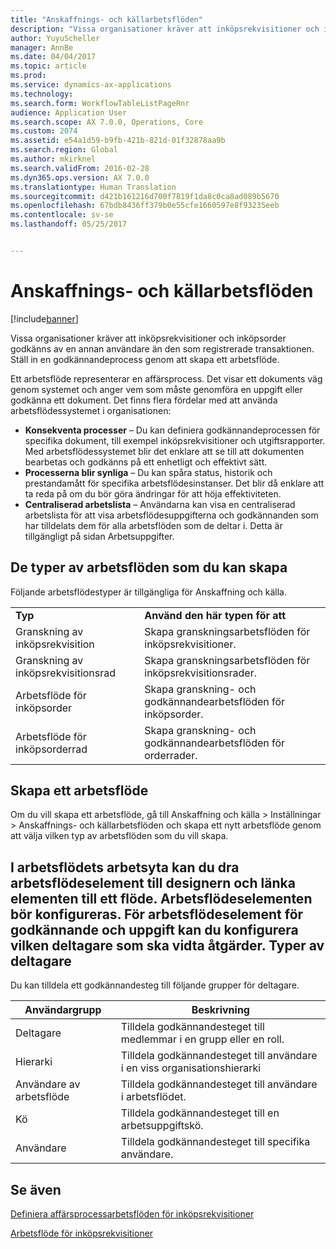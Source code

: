 ```yaml
---
title: "Anskaffnings- och källarbetsflöden"
description: "Vissa organisationer kräver att inköpsrekvisitioner och inköpsorder godkänns av en annan användare än den som registrerade transaktionen. Ställ in en godkännandeprocess genom att skapa ett arbetsflöde."
author: YuyuScheller
manager: AnnBe
ms.date: 04/04/2017
ms.topic: article
ms.prod: 
ms.service: dynamics-ax-applications
ms.technology: 
ms.search.form: WorkflowTableListPageRnr
audience: Application User
ms.search.scope: AX 7.0.0, Operations, Core
ms.custom: 2074
ms.assetid: e54a1d59-b9fb-421b-821d-01f32878aa9b
ms.search.region: Global
ms.author: mkirknel
ms.search.validFrom: 2016-02-28
ms.dyn365.ops.version: AX 7.0.0
ms.translationtype: Human Translation
ms.sourcegitcommit: d421b161216d700f7819f1da8c0ca8ad089b5670
ms.openlocfilehash: 67bdb8436ff379b0e55cfe1660597e8f93235eeb
ms.contentlocale: sv-se
ms.lasthandoff: 05/25/2017


---
```


# <a name="procurement-and-sourcing-workflows"></a>Anskaffnings- och källarbetsflöden

[!include[banner](../includes/banner.md)]


Vissa organisationer kräver att inköpsrekvisitioner och inköpsorder godkänns av en annan användare än den som registrerade transaktionen. Ställ in en godkännandeprocess genom att skapa ett arbetsflöde.

Ett arbetsflöde representerar en affärsprocess. Det visar ett dokuments väg genom systemet och anger vem som måste genomföra en uppgift eller godkänna ett dokument. Det finns flera fördelar med att använda arbetsflödessystemet i organisationen:
-   **Konsekventa processer** – Du kan definiera godkännandeprocessen för specifika dokument, till exempel inköpsrekvisitioner och utgiftsrapporter. Med arbetsflödessystemet blir det enklare att se till att dokumenten bearbetas och godkänns på ett enhetligt och effektivt sätt.
-   **Processerna blir synliga** – Du kan spåra status, historik och prestandamått för specifika arbetsflödesinstanser. Det blir då enklare att ta reda på om du bör göra ändringar för att höja effektiviteten.
-   **Centraliserad arbetslista** – Användarna kan visa en centraliserad arbetslista för att visa arbetsflödesuppgifterna och godkännanden som har tilldelats dem för alla arbetsflöden som de deltar i. Detta är tillgängligt på sidan Arbetsuppgifter.

## <a name="the-types-of-workflows-that-you-can-create"></a> De typer av arbetsflöden som du kan skapa
Följande arbetsflödestyper är tillgängliga för Anskaffning och källa.

|                                  |                                                               |
|----------------------------------|---------------------------------------------------------------|
| **Typ**                         | **Använd den här typen för att**                                          |
| Granskning av inköpsrekvisition      | Skapa granskningsarbetsflöden för inköpsrekvisitioner.            |
| Granskning av inköpsrekvisitionsrad | Skapa granskningsarbetsflöden för inköpsrekvisitionsrader.       |
| Arbetsflöde för inköpsorder          | Skapa granskning- och godkännandearbetsflöden för inköpsorder.     |
| Arbetsflöde för inköpsorderrad     | Skapa granskning- och godkännandearbetsflöden för orderrader. |

## <a name="creating-a-workflow"></a>Skapa ett arbetsflöde
Om du vill skapa ett arbetsflöde, gå till Anskaffning och källa &gt; Inställningar &gt; Anskaffnings- och källarbetsflöden och skapa ett nytt arbetsflöde genom att välja vilken typ av arbetsflöden som du vill skapa.  

I arbetsflödets arbetsyta kan du dra arbetsflödeselement till designern och länka elementen till ett flöde. Arbetsflödeselementen bör konfigureras. För arbetsflödeselement för godkännande och uppgift kan du konfigurera vilken deltagare som ska vidta åtgärder.
Typer av deltagare
----------------------

Du kan tilldela ett godkännandesteg till följande grupper för deltagare.

| Användargrupp    | Beskrivning                                                               |
|---------------|---------------------------------------------------------------------------|
| Deltagare   | Tilldela godkännandesteget till medlemmar i en grupp eller en roll.                   |
| Hierarki     | Tilldela godkännandesteget till användare i en viss organisationshierarki |
| Användare av arbetsflöde | Tilldela godkännandesteget till användare i arbetsflödet.                       |
| Kö         | Tilldela godkännandesteget till en arbetsuppgiftskö.                            |
| Användare          | Tilldela godkännandesteget till specifika användare.                               |



<a name="see-also"></a>Se även
--------

[Definiera affärsprocessarbetsflöden för inköpsrekvisitioner](https://mbs.microsoft.com/customersource/Global/AX/learning/documentation/white-papers/Defining_business_process_workflows_for_purchase_requisitions)

[Arbetsflöde för inköpsrekvisitioner](purchase-requisitions-workflow.md)




